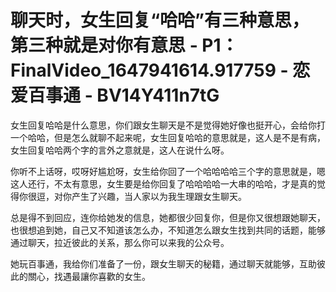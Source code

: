 # 聊天时，女生回复“哈哈”有三种意思，第三种就是对你有意思 - P1：FinalVideo_1647941614.917759 - 恋爱百事通 - BV14Y411n7tG

女生回复哈哈是什么意思，你们跟女生聊天是不是觉得她好像也挺开心，会给你打一个哈哈，但是怎么就聊不起来呢，女生回复哈哈的意思就是，这人是不是有病，女生回复哈哈两个字的言外之意就是，这人在说什么呀。

你听不上话呀，哎呀好尴尬呀，女生给你回了一个哈哈哈哈三个字的意思就是，嗯这人还行，不太有意思，女生要是给你回复了哈哈哈哈一大串的哈哈，才是真的觉得你很逗，对你产生了兴趣，当人家以为我生理跟女生聊天。

总是得不到回应，连你给她发的信息，她都很少回复你，但是你又很想跟她聊天，也很想追到她，自己又不知道该怎么办，不知道怎么跟女生找到共同的话题，能够通过聊天，拉近彼此的关系，那么你可以来我的公众号。

她玩百事通，我给你们准备了一份，跟女生聊天的秘籍，通过聊天就能够，互助彼此的關心，找遇最讓你喜歡的女生。

